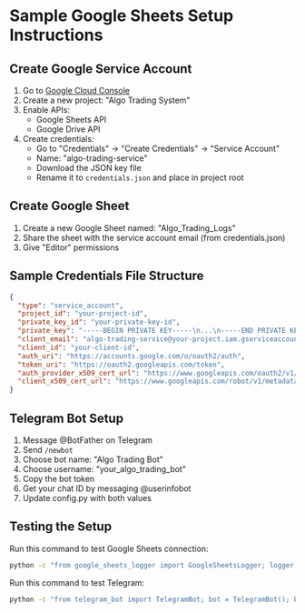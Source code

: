 # Sample Google Sheets Setup Instructions

## Create Google Service Account

1. Go to [Google Cloud Console](https://console.cloud.google.com/)
2. Create a new project: "Algo Trading System"
3. Enable APIs:
   - Google Sheets API
   - Google Drive API
4. Create credentials:
   - Go to "Credentials" → "Create Credentials" → "Service Account"
   - Name: "algo-trading-service"
   - Download the JSON key file
   - Rename it to `credentials.json` and place in project root

## Create Google Sheet

1. Create a new Google Sheet named: "Algo_Trading_Logs"
2. Share the sheet with the service account email (from credentials.json)
3. Give "Editor" permissions

## Sample Credentials File Structure

```json
{
  "type": "service_account",
  "project_id": "your-project-id",
  "private_key_id": "your-private-key-id",
  "private_key": "-----BEGIN PRIVATE KEY-----\n...\n-----END PRIVATE KEY-----\n",
  "client_email": "algo-trading-service@your-project.iam.gserviceaccount.com",
  "client_id": "your-client-id",
  "auth_uri": "https://accounts.google.com/o/oauth2/auth",
  "token_uri": "https://oauth2.googleapis.com/token",
  "auth_provider_x509_cert_url": "https://www.googleapis.com/oauth2/v1/certs",
  "client_x509_cert_url": "https://www.googleapis.com/robot/v1/metadata/x509/algo-trading-service%40your-project.iam.gserviceaccount.com"
}
```

## Telegram Bot Setup

1. Message @BotFather on Telegram
2. Send `/newbot`
3. Choose bot name: "Algo Trading Bot"
4. Choose username: "your_algo_trading_bot"
5. Copy the bot token
6. Get your chat ID by messaging @userinfobot
7. Update config.py with both values

## Testing the Setup

Run this command to test Google Sheets connection:
```bash
python -c "from google_sheets_logger import GoogleSheetsLogger; logger = GoogleSheetsLogger(); print('✅ Google Sheets connected!')"
```

Run this command to test Telegram:
```bash
python -c "from telegram_bot import TelegramBot; bot = TelegramBot(); bot.send_message('Test message from algo trading system!')"
```
